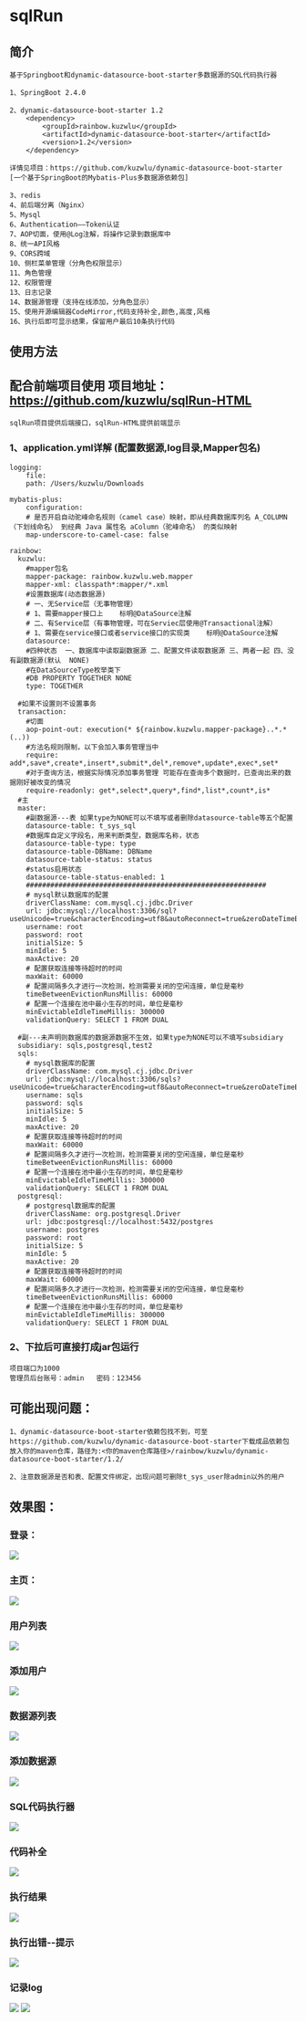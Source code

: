# sqlRun
## 简介
    基于Springboot和dynamic-datasource-boot-starter多数据源的SQL代码执行器
    
    1、SpringBoot 2.4.0
    
    2、dynamic-datasource-boot-starter 1.2 
        <dependency>
            <groupId>rainbow.kuzwlu</groupId>
            <artifactId>dynamic-datasource-boot-starter</artifactId>
            <version>1.2</version>
        </dependency>
    
    详情见项目：https://github.com/kuzwlu/dynamic-datasource-boot-starter
    [一个基于SpringBoot的Mybatis-Plus多数据源依赖包]

    3、redis
    4、前后端分离（Nginx）
    5、Mysql
    6、Authentication——Token认证
    7、AOP切面，使用@Log注解，将操作记录到数据库中
    8、统一API风格
    9、CORS跨域
    10、侧栏菜单管理（分角色权限显示）
    11、角色管理
    12、权限管理
    13、日志记录
    14、数据源管理（支持在线添加，分角色显示）
    15、使用开源编辑器CodeMirror,代码支持补全,颜色,高度,风格
    16、执行后即可显示结果，保留用户最后10条执行代码


## 使用方法

## 配合前端项目使用 项目地址：https://github.com/kuzwlu/sqlRun-HTML
    sqlRun项目提供后端接口，sqlRun-HTML提供前端显示

### 1、application.yml详解 (配置数据源,log目录,Mapper包名)
    logging:
        file:
        path: /Users/kuzwlu/Downloads

    mybatis-plus:
        configuration:
        # 是否开启自动驼峰命名规则（camel case）映射，即从经典数据库列名 A_COLUMN（下划线命名） 到经典 Java 属性名 aColumn（驼峰命名） 的类似映射
        map-underscore-to-camel-case: false    

    rainbow:
      kuzwlu:
        #mapper包名
        mapper-package: rainbow.kuzwlu.web.mapper
        mapper-xml: classpath*:mapper/*.xml
        #设置数据库(动态数据源)
        # 一、无Service层（无事物管理）
        # 1、需要mapper接口上    标明@DataSource注解
        # 二、有Service层（有事物管理，可在Serviec层使用@Transactional注解）
        # 1、需要在service接口或者service接口的实现类    标明@DataSource注解
        datasource:
        #四种状态  一、数据库中读取副数据源 二、配置文件读取数据源 三、两者一起 四、没有副数据源(默认  NONE)
        #在DataSourceType枚举类下
        #DB PROPERTY TOGETHER NONE
        type: TOGETHER

      #如果不设置则不设置事务
      transaction:
        #切面
        aop-point-out: execution(* ${rainbow.kuzwlu.mapper-package}..*.*(..))
        #方法名规则限制，以下会加入事务管理当中
        require: add*,save*,create*,insert*,submit*,del*,remove*,update*,exec*,set*
        #对于查询方法，根据实际情况添加事务管理 可能存在查询多个数据时，已查询出来的数据刚好被改变的情况
        require-readonly: get*,select*,query*,find*,list*,count*,is*
      #主
      master:
        #副数据源---表 如果type为NONE可以不填写或者删除datasource-table等五个配置
        datasource-table: t_sys_sql
        #数据库自定义字段名，用来判断类型，数据库名称，状态
        datasource-table-type: type
        datasource-table-DBName: DBName
        datasource-table-status: status
        #status启用状态
        datasource-table-status-enabled: 1
        ###########################################################
        # mysql默认数据库的配置
        driverClassName: com.mysql.cj.jdbc.Driver
        url: jdbc:mysql://localhost:3306/sql?useUnicode=true&characterEncoding=utf8&autoReconnect=true&zeroDateTimeBehavior=convertToNull&transformedBitIsBoolean=true&serverTimezone=Asia/Shanghai
        username: root
        password: root
        initialSize: 5
        minIdle: 5
        maxActive: 20
        # 配置获取连接等待超时的时间
        maxWait: 60000
        # 配置间隔多久才进行一次检测，检测需要关闭的空闲连接，单位是毫秒
        timeBetweenEvictionRunsMillis: 60000
        # 配置一个连接在池中最小生存的时间，单位是毫秒
        minEvictableIdleTimeMillis: 300000
        validationQuery: SELECT 1 FROM DUAL

      #副---未声明则数据库的数据源数据不生效，如果type为NONE可以不填写subsidiary
      subsidiary: sqls,postgresql,test2
      sqls:
        # mysql数据库的配置
        driverClassName: com.mysql.cj.jdbc.Driver
        url: jdbc:mysql://localhost:3306/sqls?useUnicode=true&characterEncoding=utf8&autoReconnect=true&zeroDateTimeBehavior=convertToNull&transformedBitIsBoolean=true&serverTimezone=Asia/Shanghai
        username: sqls
        password: sqls
        initialSize: 5
        minIdle: 5
        maxActive: 20
        # 配置获取连接等待超时的时间
        maxWait: 60000
        # 配置间隔多久才进行一次检测，检测需要关闭的空闲连接，单位是毫秒
        timeBetweenEvictionRunsMillis: 60000
        # 配置一个连接在池中最小生存的时间，单位是毫秒
        minEvictableIdleTimeMillis: 300000
        validationQuery: SELECT 1 FROM DUAL
      postgresql:
        # postgresql数据库的配置
        driverClassName: org.postgresql.Driver
        url: jdbc:postgresql://localhost:5432/postgres
        username: postgres
        password: root
        initialSize: 5
        minIdle: 5
        maxActive: 20
        # 配置获取连接等待超时的时间
        maxWait: 60000
        # 配置间隔多久才进行一次检测，检测需要关闭的空闲连接，单位是毫秒
        timeBetweenEvictionRunsMillis: 60000
        # 配置一个连接在池中最小生存的时间，单位是毫秒
        minEvictableIdleTimeMillis: 300000
        validationQuery: SELECT 1 FROM DUAL

### 2、下拉后可直接打成jar包运行  
    项目端口为1000
    管理员后台账号：admin   密码：123456
        
## 可能出现问题：
    1、dynamic-datasource-boot-starter依赖包找不到，可至
    https://github.com/kuzwlu/dynamic-datasource-boot-starter下载成品依赖包
    放入你的maven仓库，路径为:<你的maven仓库路径>/rainbow/kuzwlu/dynamic-datasource-boot-starter/1.2/
    
    2、注意数据源是否和表、配置文件绑定，出现问题可删除t_sys_user除admin以外的用户

## 效果图：
### 登录：
![](https://i.loli.net/2021/08/09/d5raEWRyAmzGMDp.png)
### 主页：
![](https://i.loli.net/2021/08/09/TVO7HX9cRKbGoLZ.png)
### 用户列表
![](https://i.loli.net/2021/08/09/YN9RxmMHB4rZSXw.png)
### 添加用户
![](https://i.loli.net/2021/08/09/UC83maKR6YJM4ri.png)
### 数据源列表
![](https://i.loli.net/2021/08/09/VMAmXyhx9UprfZt.png)
### 添加数据源
![](https://i.loli.net/2021/08/09/iqL8CfvHUMpmJKe.png)
### SQL代码执行器
![](https://i.loli.net/2021/08/09/pmRbDgoGIWU7Y6y.png)
### 代码补全
![](https://i.loli.net/2021/08/09/mk9W2zjMgcGHhl1.png)
### 执行结果
![](https://i.loli.net/2021/08/09/iH5W6NFvmtMfdLA.png)
### 执行出错--提示
![](https://i.loli.net/2021/08/09/81vLKarWosXAfjg.png)
### 记录log
![](https://i.loli.net/2021/08/09/LvIH2E98XsogWxA.png)
![](https://i.loli.net/2021/08/09/ZO2lEBdfr3bWFo5.png)
